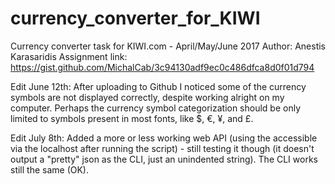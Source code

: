# currency_converter_for_KIWI
Currency converter task for KIWI.com - April/May/June 2017
Author: Anestis Karasaridis
Assignment link: https://gist.github.com/MichalCab/3c94130adf9ec0c486dfca8d0f01d794


Edit June 12th: After uploading to Github I noticed some of the currency symbols are not displayed correctly, despite working alright on my computer. Perhaps the currency symbol categorization should be only limited to symbols present in most fonts, like $, €, ¥, and £.

Edit July 8th: Added a more or less working web API (using the accessible via the localhost after running the script) - still testing it though (it doesn't output a "pretty" json as the CLI, just an unindented string). The CLI works still the same (OK).
